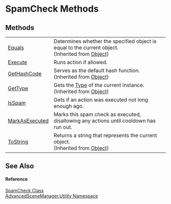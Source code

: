 # SpamCheck Methods




## Methods
<table>
<tr>
<td><a href="https://learn.microsoft.com/dotnet/api/system.object.equals#system-object-equals(system-object)" target="_blank" rel="noopener noreferrer">Equals</a></td>
<td>Determines whether the specified object is equal to the current object.<br />(Inherited from <a href="https://learn.microsoft.com/dotnet/api/system.object" target="_blank" rel="noopener noreferrer">Object</a>)</td></tr>
<tr>
<td><a href="M_AdvancedSceneManager_Utility_SpamCheck_Execute.md">Execute</a></td>
<td>Runs action if allowed.</td></tr>
<tr>
<td><a href="https://learn.microsoft.com/dotnet/api/system.object.gethashcode" target="_blank" rel="noopener noreferrer">GetHashCode</a></td>
<td>Serves as the default hash function.<br />(Inherited from <a href="https://learn.microsoft.com/dotnet/api/system.object" target="_blank" rel="noopener noreferrer">Object</a>)</td></tr>
<tr>
<td><a href="https://learn.microsoft.com/dotnet/api/system.object.gettype" target="_blank" rel="noopener noreferrer">GetType</a></td>
<td>Gets the <a href="https://learn.microsoft.com/dotnet/api/system.type" target="_blank" rel="noopener noreferrer">Type</a> of the current instance.<br />(Inherited from <a href="https://learn.microsoft.com/dotnet/api/system.object" target="_blank" rel="noopener noreferrer">Object</a>)</td></tr>
<tr>
<td><a href="M_AdvancedSceneManager_Utility_SpamCheck_IsSpam.md">IsSpam</a></td>
<td>Gets if an action was executed not long enough ago.</td></tr>
<tr>
<td><a href="M_AdvancedSceneManager_Utility_SpamCheck_MarkAsExecuted.md">MarkAsExecuted</a></td>
<td>Marks this spam check as executed, disallowing any actions until cooldown has run out.</td></tr>
<tr>
<td><a href="https://learn.microsoft.com/dotnet/api/system.object.tostring" target="_blank" rel="noopener noreferrer">ToString</a></td>
<td>Returns a string that represents the current object.<br />(Inherited from <a href="https://learn.microsoft.com/dotnet/api/system.object" target="_blank" rel="noopener noreferrer">Object</a>)</td></tr>
</table>

## See Also


#### Reference
<a href="T_AdvancedSceneManager_Utility_SpamCheck.md">SpamCheck Class</a>  
<a href="N_AdvancedSceneManager_Utility.md">AdvancedSceneManager.Utility Namespace</a>  

